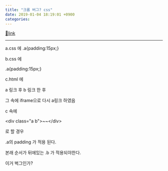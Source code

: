 ```yaml
---
title: "크롬 버그? css"
date: 2019-01-04 18:19:01 +0900
categories: 
---
```

[🔗link](http://www.mins01.com/mh/tech/read/1231)
***


a.css 에 .a{padding:15px;}

  


b.css 에

.a{padding:15px;}

  


c.html 에

a 링크 후 b 링크 한 후

그 속에 iframe으로 다시 a링크 하였음

  


c 속에

&lt;div class="a b"&gt;~~&lt;/div&gt;

로 할 경우

.a의 padding 가 적용 된다.

본래 순서가 뒤에있는 .b 가 적용되야한다.

  


이거 벅그인가?




